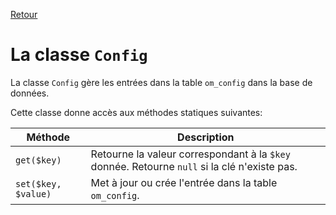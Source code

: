 [Retour](../classes.md)

# La classe `Config`

La classe `Config` gère les entrées dans la table `om_config` dans la base de données.

Cette classe donne accès aux méthodes statiques suivantes:

Méthode | Description
--- | ---
`get($key)` | Retourne la valeur correspondant à la `$key` donnée. Retourne `null` si la clé n'existe pas.
`set($key, $value)` | Met à jour ou crée l'entrée dans la table `om_config`.